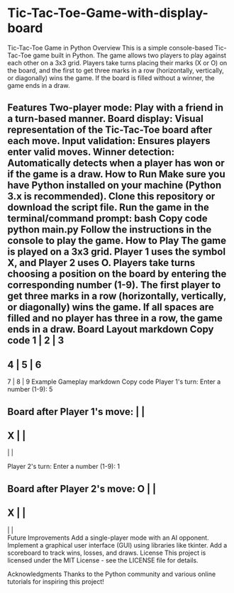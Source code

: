 # Tic-Tac-Toe-Game-with-display-board

Tic-Tac-Toe Game in Python
Overview
This is a simple console-based Tic-Tac-Toe game built in Python. The game allows two players to play against each other on a 3x3 grid. Players take turns placing their marks (X or O) on the board, and the first to get three marks in a row (horizontally, vertically, or diagonally) wins the game. If the board is filled without a winner, the game ends in a draw.

Features
Two-player mode: Play with a friend in a turn-based manner.
Board display: Visual representation of the Tic-Tac-Toe board after each move.
Input validation: Ensures players enter valid moves.
Winner detection: Automatically detects when a player has won or if the game is a draw.
How to Run
Make sure you have Python installed on your machine (Python 3.x is recommended).
Clone this repository or download the script file.
Run the game in the terminal/command prompt:
bash
Copy code
python main.py
Follow the instructions in the console to play the game.
How to Play
The game is played on a 3x3 grid.
Player 1 uses the symbol X, and Player 2 uses O.
Players take turns choosing a position on the board by entering the corresponding number (1-9).
The first player to get three marks in a row (horizontally, vertically, or diagonally) wins the game.
If all spaces are filled and no player has three in a row, the game ends in a draw.
Board Layout
markdown
Copy code
1 | 2 | 3
---------
4 | 5 | 6
---------
7 | 8 | 9
Example Gameplay
markdown
Copy code
Player 1's turn: Enter a number (1-9):
5

Board after Player 1's move:
   |   |   
---------
 X |   |   
---------
   |   |   

Player 2's turn: Enter a number (1-9):
1

Board after Player 2's move:
 O |   |   
---------
 X |   |   
---------
   |   |   
Future Improvements
Add a single-player mode with an AI opponent.
Implement a graphical user interface (GUI) using libraries like tkinter.
Add a scoreboard to track wins, losses, and draws.
License
This project is licensed under the MIT License - see the LICENSE file for details.

Acknowledgments
Thanks to the Python community and various online tutorials for inspiring this project!
